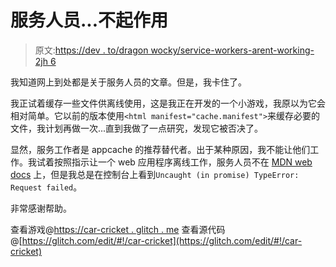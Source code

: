 # 服务人员...不起作用

> 原文:[https://dev . to/dragon wocky/service-workers-arent-working-2jh 6](https://dev.to/dragonwocky/service-workers-arent-working-2jh6)

我知道网上到处都是关于服务人员的文章。但是，我卡住了。

我正试着缓存一些文件供离线使用，这是我正在开发的一个小游戏，我原以为它会相对简单。它以前的版本使用`<html manifest="cache.manifest">`来缓存必要的文件，我计划再做一次...直到我做了一点研究，发现它被否决了。

显然，服务工作者是 appcache 的推荐替代者。出于某种原因，我不能让他们工作。我试着按照指示让一个 web 应用程序离线工作，服务人员不在 [MDN web docs](https://developer.mozilla.org/en-US/Apps/Progressive/Offline_Service_workers) 上，但是我总是在控制台上看到`Uncaught (in promise) TypeError: Request failed`。

非常感谢帮助。

查看游戏@[https://car-cricket . glitch . me](https://car-cricket.glitch.me)
查看源代码@[https://glitch.com/edit/#!/car-cricket](https://glitch.com/edit/#!/car-cricket)